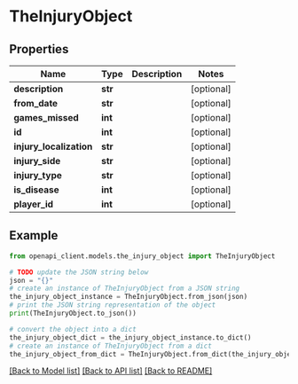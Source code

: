 # TheInjuryObject


## Properties

Name | Type | Description | Notes
------------ | ------------- | ------------- | -------------
**description** | **str** |  | [optional] 
**from_date** | **str** |  | [optional] 
**games_missed** | **int** |  | [optional] 
**id** | **int** |  | [optional] 
**injury_localization** | **str** |  | [optional] 
**injury_side** | **str** |  | [optional] 
**injury_type** | **str** |  | [optional] 
**is_disease** | **int** |  | [optional] 
**player_id** | **int** |  | [optional] 

## Example

```python
from openapi_client.models.the_injury_object import TheInjuryObject

# TODO update the JSON string below
json = "{}"
# create an instance of TheInjuryObject from a JSON string
the_injury_object_instance = TheInjuryObject.from_json(json)
# print the JSON string representation of the object
print(TheInjuryObject.to_json())

# convert the object into a dict
the_injury_object_dict = the_injury_object_instance.to_dict()
# create an instance of TheInjuryObject from a dict
the_injury_object_from_dict = TheInjuryObject.from_dict(the_injury_object_dict)
```
[[Back to Model list]](../README.md#documentation-for-models) [[Back to API list]](../README.md#documentation-for-api-endpoints) [[Back to README]](../README.md)


